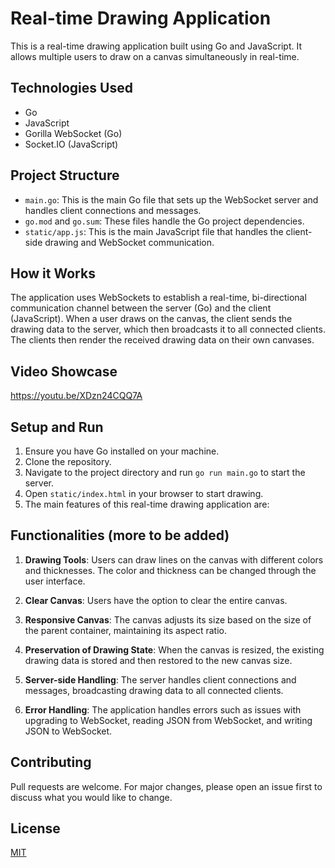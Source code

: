 # Real-time Drawing Application

This is a real-time drawing application built using Go and JavaScript. It allows multiple users to draw on a canvas simultaneously in real-time.

## Technologies Used

- Go
- JavaScript
- Gorilla WebSocket (Go)
- Socket.IO (JavaScript)

## Project Structure

- `main.go`: This is the main Go file that sets up the WebSocket server and handles client connections and messages.
- `go.mod` and `go.sum`: These files handle the Go project dependencies.
- `static/app.js`: This is the main JavaScript file that handles the client-side drawing and WebSocket communication.

## How it Works

The application uses WebSockets to establish a real-time, bi-directional communication channel between the server (Go) and the client (JavaScript). When a user draws on the canvas, the client sends the drawing data to the server, which then broadcasts it to all connected clients. The clients then render the received drawing data on their own canvases.

## Video Showcase

https://youtu.be/XDzn24CQQ7A

## Setup and Run

1. Ensure you have Go installed on your machine.
2. Clone the repository.
3. Navigate to the project directory and run `go run main.go` to start the server.
4. Open `static/index.html` in your browser to start drawing.
5. The main features of this real-time drawing application are:
   
## Functionalities (more to be added)

1. **Drawing Tools**: Users can draw lines on the canvas with different colors and thicknesses. The color and thickness can be changed through the user interface.

2. **Clear Canvas**: Users have the option to clear the entire canvas.

3. **Responsive Canvas**: The canvas adjusts its size based on the size of the parent container, maintaining its aspect ratio.

4. **Preservation of Drawing State**: When the canvas is resized, the existing drawing data is stored and then restored to the new canvas size.

5. **Server-side Handling**: The server handles client connections and messages, broadcasting drawing data to all connected clients.

6. **Error Handling**: The application handles errors such as issues with upgrading to WebSocket, reading JSON from WebSocket, and writing JSON to WebSocket.

## Contributing

Pull requests are welcome. For major changes, please open an issue first to discuss what you would like to change.

## License

[MIT](https://choosealicense.com/licenses/mit/)
